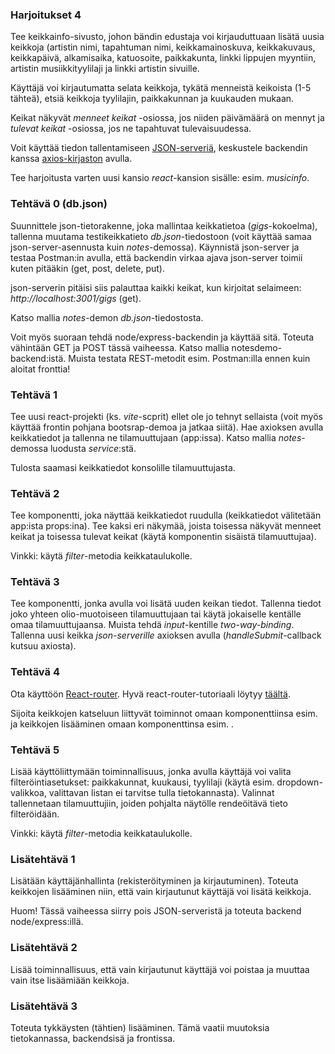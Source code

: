 ### Harjoitukset 4

Tee keikkainfo-sivusto, johon bändin edustaja voi kirjauduttuaan lisätä uusia keikkoja (artistin nimi, tapahtuman nimi, keikkamainoskuva, keikkakuvaus, keikkapäivä, alkamisaika, katuosoite, paikkakunta, linkki lippujen myyntiin, artistin musiikkityylilaji ja linkki artistin sivuille.

Käyttäjä voi kirjautumatta selata keikkoja, tykätä menneistä keikoista (1-5 tähteä), etsiä keikkoja tyylilajin, paikkakunnan ja kuukauden mukaan.

Keikat näkyvät *menneet keikat* -osiossa, jos niiden päivämäärä on mennyt ja *tulevat keikat* -osiossa, jos ne tapahtuvat tulevaisuudessa.

Voit käyttää tiedon tallentamiseen [JSON-serveriä](https://fullstackopen.com/osa2/palvelimella_olevan_datan_hakeminen), keskustele backendin kanssa [axios-kirjaston](https://fullstackopen.com/osa2/palvelimella_olevan_datan_hakeminen#axios-ja-promiset) avulla.

Tee harjoitusta varten uusi kansio *react*-kansion sisälle: esim. *musicinfo*.

### Tehtävä 0 (db.json)

Suunnittele json-tietorakenne, joka mallintaa keikkatietoa (*gigs*-kokoelma), tallenna muutama testikeikkatieto *db.json*-tiedostoon (voit käyttää samaa json-server-asennusta kuin *notes*-demossa). Käynnistä json-server ja testaa Postman:in avulla, että backendin virkaa ajava json-server toimii kuten pitääkin (get, post, delete, put).

json-serverin pitäisi siis palauttaa kaikki keikat, kun kirjoitat selaimeen: *http://localhost:3001/gigs* (get).

Katso mallia *notes*-demon *db.json*-tiedostosta.

Voit myös suoraan tehdä node/express-backendin ja käyttää sitä. Toteuta vähintään GET ja POST tässä vaiheessa. Katso mallia notesdemo-backend:istä. Muista testata REST-metodit esim. Postman:illa ennen kuin aloitat fronttia!

### Tehtävä 1

Tee uusi react-projekti (ks. *vite*-scprit) ellet ole jo tehnyt sellaista (voit myös käyttää frontin pohjana bootsrap-demoa ja jatkaa siitä). Hae axioksen avulla keikkatiedot ja tallenna ne tilamuuttujaan (app:issa). Katso mallia *notes*-demossa luodusta *service*:stä.

Tulosta saamasi keikkatiedot konsolille tilamuuttujasta.

### Tehtävä 2

Tee komponentti, joka näyttää keikkatiedot ruudulla (keikkatiedot välitetään app:ista props:ina). Tee kaksi eri näkymää, joista toisessa näkyvät menneet keikat ja toisessa tulevat keikat (käytä komponentin sisäistä tilamuuttujaa).

Vinkki: käytä *filter*-metodia keikkataulukolle.

### Tehtävä 3

Tee komponentti, jonka avulla voi lisätä uuden keikan tiedot. Tallenna tiedot joko yhteen olio-muotoiseen tilamuuttujaan tai käytä jokaiselle kentälle omaa tilamuuttujaansa. Muista tehdä *input*-kentille *two-way-binding*. Tallenna uusi keikka *json-serverille* axioksen avulla (*handleSubmit*-callback kutsuu axiosta).

### Tehtävä 4

Ota käyttöön [React-router](https://www.w3schools.com/react/react_router.asp). Hyvä react-router-tutoriaali löytyy [täältä](https://reactrouter.com/en/main/start/tutorial).

Sijoita keikkojen katseluun liittyvät toiminnot omaan komponenttiinsa esim. *<Home />* ja keikkojen lisääminen omaan komponenttinsa esim. *<AddGig />*.

### Tehtävä 5

Lisää käyttöliittymään toiminnallisuus, jonka avulla käyttäjä voi valita filteröintiasetukset: paikkakunnat, kuukausi, tyylilaji (käytä esim. dropdown-valikkoa, valittavan listan ei tarvitse tulla tietokannasta). Valinnat tallennetaan tilamuuttujiin, joiden pohjalta näytölle rendeöitävä tieto filteröidään.

Vinkki: käytä *filter*-metodia keikkataulukolle.

### Lisätehtävä 1

Lisätään käyttäjänhallinta (rekisteröityminen ja kirjautuminen). Toteuta keikkojen lisääminen niin, että vain kirjautunut käyttäjä voi lisätä keikkoja.

Huom! Tässä vaiheessa siirry pois JSON-serveristä ja toteuta backend node/express:illä.

### Lisätehtävä 2

Lisää toiminnallisuus, että vain kirjautunut käyttäjä voi poistaa ja muuttaa vain itse lisäämiään keikkoja.

### Lisätehtävä 3

Toteuta tykkäysten (tähtien) lisääminen. Tämä vaatii muutoksia tietokannassa, backendsisä ja frontissa.